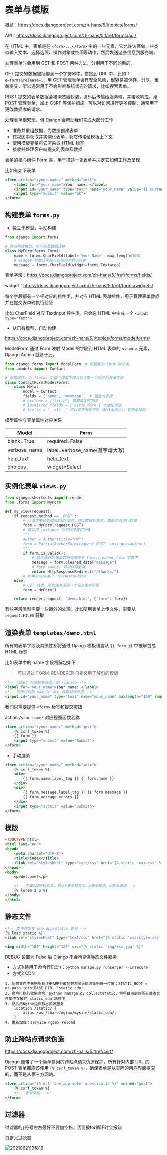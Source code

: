 # 表单与模版

概览：<https://docs.djangoproject.com/zh-hans/5.1/topics/forms/>

API：<https://docs.djangoproject.com/zh-hans/5.1/ref/forms/api/>

在 HTML 中，表单是在 `<form>...</form>` 中的一些元素，它允许访客做一些类似输入文本、选择选项、操作对象或空间等动作，然后发送这些信息到服务端。

处理表单时会用到 GET 和 POST 两种方法，分别用于不同的目的。

GET 提交的数据被捆绑到一个字符串中，拼接到 URL 中，比如 `?q=forms&release=1`，用 GET 管理表单会有安全风险，很容易被保存、分享、重新提交，所以通常用于不会影响系统状态的请求，比如搜索表单。

POST 提交的表单数据会被浏览器封装，编码后传输给服务端，并接收响应，用 POST 管理表单，加上 CSRF 等保护措施，可以对访问进行更多控制，通常用于更改数据库的请求。

处理表单很繁琐，但 Django 会帮助我们完成大部分工作

- 准备并重组数据，为数据创建表单
- 在视图中获取并实例化表单，将它传递给模板上下文
- 使用模板变量将它渲染成 HTML 标签
- 接收并处理客户端提交的表单及数据

表单的核心组件 Form 类，用于描述一张表单并决定它如何工作及呈现

比如有如下表单

```html
<form action="/your-name/" method="post">
    <label for="your_name">Your name: </label>
    <input id="your_name" type="text" name="your_name" value="{{ current_name }}">
    <input type="submit" value="OK">
</form>
```

## 构建表单 `forms.py`

- 独立于模型，手动构建

```python
from django import forms

# 类似构建模型，但不涉及数据迁移
class MyForm(forms.Form):
    name = forms.CharField(label='Your Name', max_length=100)
    # widget 参数让字段可以使用非默认控件
    message = forms.CharField(widget=forms.Textarea)
```

表单字段：<https://docs.djangoproject.com/zh-hans/5.1/ref/forms/fields/>

widget：<https://docs.djangoproject.com/zh-hans/5.1/ref/forms/widgets/>

每个字段都有一个相对应的控件类，并对应 HTML 表单控件，用于管理表单数据并在提交表单时执行验证

比如 CharField 对应 TextInput 控件类，它会在 HTML 中生成一个 `<input type="text">`

- 从已有模型，自动构建

<https://docs.djangoproject.com/zh-hans/5.1/topics/forms/modelforms/>

ModelForm 通过 Form 映射 Model 的字段到 HTML 表单的 `<input>` 元素，Django  Admin 就基于此。

```python
from django.forms import ModelForm  # 可理解为 Form 的子类
from .models import Contact

# 根据顺序，为 fields 中每个模型字段自动设置一个对应的表单字段
class ContactForm(ModelForm):
    class Meta:
        model = Contact
        fields = ['name', 'message']  # 包含的字段
        # exclude = ["title"] 需要排除的字段
        # localized_fields = ['birth_date'] 本地化字段
        # fielss = "__all__" 可以使用所有字段（默认本地化），有安全风险
```

模型属性与表单属性对应关系

Model|Form
--|--
blank=True|required=False
verbose_name|label=verbose_name(首字母大写)
help_text|help_text
choices|widget=Select

## 实例化表单 `views.py`

```python
from django.shortcuts import render
from .forms import MyForm

def my_view(request):
    if request.method == 'POST':
        # 从请求中获取相应的键/值对，绑定数据到表单，然后对其进行处理
        form = MyForm(request.POST)
        # 可以用 instance 为字段设置初始值
        """
        author = Author(title="Mr")
        form = PartialAuthorForm(request.POST, instance=author)
        """
        if form.is_valid():
            # 验证通过的表单数据会被传到 form.cleaned_data 字典中
            message = form.cleaned_data["message"]
            # form.save() 可以保存数据
            return HttpResponseRedirect("/thanks/")
        # 如果验证没通过，可以继续编辑表单
    else:
        # GET 请求，则创建并渲染一个空的表单实例
        form = MyForm()

    return render(request, 'demo.html', {'form': form})
```

有些字段类型需要一些额外的处理，比如使用表单上传文件，需要从 `request.FILES` 获取

## 渲染表单 `templates/demo.html`

所有的表单字段及其属性都将通过 Django 模板语言从 `{{ form }}` 中被解包成 HTML 标签

比如表单中的 name 字段将解包如下

> 可以通过 FORM_RENDERER 自定义用于解包的模版

```html
<!-- label 对应的值会显示到 <label> -->
<label for="your_name">Your name: </label>
<!-- 系统会根据 max_length 自动验证长度 -->
<input id="your_name" type="text" name="your_name" maxlength="100" required>
```

我们只需要提供 `<form>` 标签和提交按钮

action `/your-name/` 对应视图函数名称

```html
<form action="/your-name/" method="post">
    {% csrf_token %}
    {{ form }}
    <input type="submit" value="Submit">
</form>
```

- 手动渲染

```html
<form action="/your-name/" method="post">
    {% csrf_token %}
    <div>
        {{ form.name.label_tag }} {{ form.name }}
    </div>
    <div>
        {{ form.message.label_tag }} {{ form.message }}
        {{ form.message.errors }}
    </div>
    <input type="submit" value="Submit">
</form>
```

## 模版

```html
<!DOCTYPE html>
<html lang="en">
<head>
    <meta charset="UTF-8">
    <title>index</title>
    <link rel="stylesheet" type="text/css" href="{% static 'xxx.css' %}"> 
</head>
<body>
    <p>Welcome!</p>

    <!-- 生成2段随机文本，默认b表示纯文本，p表示段落，w表示单词 -->
    {% lorem 2 p %}
</body>
</html>
```

## 静态文件

```html
<!-- 文件存放在 one_app/static 路径 -->
{% load static %}
<link rel="stylesheet" type="text/css" href="{% static 'css/style.css' %}">

<img width="180" height="180" src="{% static 'img/xxx.jpg' %}"
```

DEBUG 设置为 False 后 Django 不会再提供静态文件服务

- 方式1(适用于命令行启动)：`python manage.py runserver --insecure`
- 方式2 CDN

```text
1. 配置文件中先把所有注册APP分散的静态资源都收集到统一位置：STATIC_ROOT = os.path.join(BASE_DIR, 'static_cdn')
2. 命令行执行收集命令：python manage.py collectstatic，将项目用到的所有静态文件集中存放在 static_cdn 路径下
3. 然后用Nginx提供静态资源服务
    location /static/ {
        alias /usr/share/nginx/mysite/static_cdn/;
    }
4. 重新加载：service nginx reload
```

## 防止跨站点请求伪造

<https://docs.djangoproject.com/zh-hans/5.1/ref/csrf/>

Django 自带了一个简单易用的跨站点请求伪造保护，所有针对内部 URL 的 POST 表单都应该使用 `{% csrf_token %}`，确保表单是从实际的用户界面提交的，而不是从第三方网站。

```html
<form action="{% url 'one_app:vote' question.id %}" method="post">
    {% csrf_token %}
    <!-- 表单字段 -->
</form>
```

## 过滤器

过滤器的`|`符号左右最好不要加空格，否则被for循环时会报错

自定义过滤器

![20210621191818](https://image.zuoright.com/20210621191818.png)
